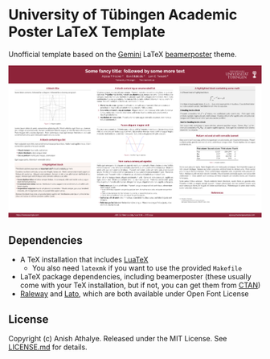 # University of Tübingen Academic Poster LaTeX Template

Unofficial template based on the [Gemini] LaTeX [beamerposter] theme.

<p align="center">
<a href="https://raw.githubusercontent.com/kleinlennart/assets/master/gemini-tuebingen/gemini_tuebingen.pdf">
<img src="https://raw.githubusercontent.com/kleinlennart/assets/master/gemini-tuebingen/gemini_tuebingen.png">
</a>
</p>

## Dependencies

* A TeX installation that includes [LuaTeX]
    * You also need `latexmk` if you want to use the provided `Makefile`
* LaTeX package dependencies, including beamerposter (these usually come with
  your TeX installation, but if not, you can get them from [CTAN])
* [Raleway] and [Lato], which are both available under Open Font License


## License

Copyright (c) Anish Athalye. Released under the MIT License. See
[LICENSE.md][license] for details.

[Gemini]: https://github.com/anishathalye/gemini
[beamerposter]: https://github.com/deselaers/latex-beamerposter
[LuaTeX]: http://www.luatex.org/
[CTAN]: https://ctan.org/
[Raleway]: https://www.fontsquirrel.com/fonts/raleway
[Lato]: https://www.fontsquirrel.com/fonts/lato
[license]: LICENSE.md
